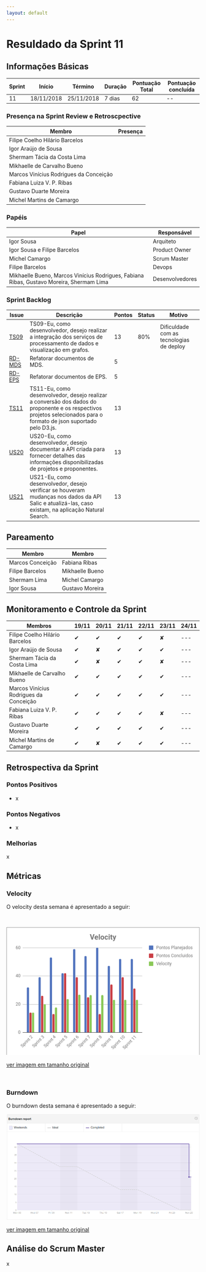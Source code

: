 ```yaml
---
layout: default
---
```


# Resuldado da Sprint 11


## Informações Básicas

| Sprint | Início | Término | Duração | Pontuação Total | Pontuação concluída |
|---|---|---|---|---|---|
| 11 | 18/11/2018 | 25/11/2018 | 7 dias | 62 | -- |

### Presença na Sprint Review e Retroscpective

| Membro | Presença |
|---|---|
|Filipe Coelho Hilário Barcelos|  |
|Igor Araújo de Sousa |  |
|Shermam Tácia da Costa Lima |  |
|Mikhaelle de Carvalho Bueno |  |
|Marcos Vinícius Rodrigues da Conceição |  |
|Fabiana Luiza V. P. Ribas |  |
|Gustavo Duarte Moreira |  |
|Michel Martins de Camargo|  |

### Papéis 

|    Papel |     Responsável |
|-----|-----|
| Igor Sousa | Arquiteto |
| Igor Sousa e Filipe Barcelos | Product Owner |
| Michel Camargo | Scrum Master |
| Filipe Barcelos | Devops |
| Mikhaelle Bueno, Marcos Vinícius Rodrigues, Fabiana Ribas, Gustavo Moreira, Shermam Lima | Desenvolvedores |

### Sprint Backlog

| Issue | Descrição | Pontos | Status | Motivo |
|---|---|---|---|---|
|[TS09](https://github.com/fga-eps-mds/2018.2-NaturalSearch/issues/150)|TS09-Eu, como desenvolvedor, desejo realizar a integração dos serviços de processamento de dados e visualização em grafos.|13|80%|Dificuldade com as tecnologias de deploy|
|[RD-MDS](https://github.com/fga-eps-mds/2018.*2-NaturalSearch/issues/159)| Refatorar documentos de MDS. | 5 |||
|[RD-EPS](https://github.com/fga-eps-mds/2018.2-NaturalSearch/issues/158)| Refatorar documentos de EPS. | 5 |||
|[TS11](https://github.com/fga-eps-mds/2018.2-NaturalSearch/issues/157)|TS11-Eu, como desenvolvedor, desejo realizar a conversão dos dados do proponente e os respectivos projetos selecionados para o formato de json suportado pelo D3.js.| 13 |||
|[US20](https://github.com/fga-eps-mds/2018.2-NaturalSearch/issues/146)|US20-Eu, como desenvolvedor, desejo documentar a API criada para fornecer detalhes das informações disponibilizadas de projetos e proponentes.| 13 |||
|[US21](https://github.com/fga-eps-mds/2018.2-NaturalSearch/issues/156)|US21-Eu, como desenvolvedor, desejo verificar se houveram mudanças nos dados da API Salic e atualizá-las, caso existam, na aplicação Natural Search.| 13 |||


## Pareamento 

| Membro  | Membro |
|---|---|
| Marcos Conceição | Fabiana Ribas |
| Filipe Barcelos |  Mikhaelle Bueno |
| Shermam Lima | Michel Camargo |
| Igor Sousa | Gustavo Moreira |

## Monitoramento e Controle da Sprint

| Membros  | 19/11 | 20/11 | 21/11 | 22/11 | 23/11 | 24/11 |
|---|---|---|---|---|---|---|
|Filipe Coelho Hilário Barcelos| &#10004; |&#10004;|&#10004;|&#10004;|&#x2718;|---|
|Igor Araújo de Sousa | &#10004; |&#x2718;|&#10004;|&#10004;|&#10004;|---|
|Shermam Tácia da Costa Lima | &#10004; |&#x2718;|&#10004;|&#10004;|&#x2718;|---|
|Mikhaelle de Carvalho Bueno | &#10004; |&#10004;|&#10004;|&#10004;|&#10004;|---|
|Marcos Vinícius Rodrigues da Conceição | &#10004; | &#10004; |&#10004;|&#10004;|&#10004;|---|
|Fabiana Luiza V. P. Ribas | &#10004; | &#10004; |&#10004;|&#10004;|&#x2718;|---|
|Gustavo Duarte Moreira | &#10004; | &#10004; |&#10004;|&#10004;|&#10004;|---|
|Michel Martins de Camargo | &#10004; | &#x2718; |&#10004;|&#10004;|&#10004;|---|

## Retrospectiva da Sprint

### Pontos Positivos

- x

### Pontos Negativos

- x


### Melhorias 

x

## Métricas

### Velocity

O velocity desta semana é apresentado a seguir:

<br>

![velocity_Sprint_11](/docs/images/velocity_sprint11.png)

[ver imagem em tamanho original](https://fga-eps-mds.github.io/2018.2-NaturalSearch/docs/images/velocity_sprint11.png)

<br>

### Burndown

O burndown desta semana é apresentado a seguir:

![Burndown_Sprint_11](/docs/images/burndown_sprint11.png)

[ver imagem em tamanho original](https://fga-eps-mds.github.io/2018.2-NaturalSearch/docs/images/burndown_sprint11.png)

## Análise do Scrum Master

x
